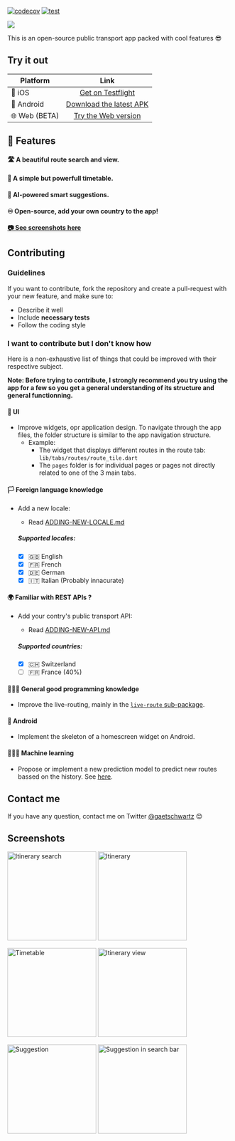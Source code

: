 
[![codecov](https://codecov.io/gh/gaetschwartz/swift_travel/branch/master/graph/badge.svg?token=BS53B3CBIN)](https://codecov.io/gh/gaetschwartz/swift_travel) 
[![test](https://github.com/gaetschwartz/swift_travel/actions/workflows/test.yml/badge.svg)](https://github.com/gaetschwartz/swift_travel/actions/workflows/test.yml)

<img src="/docs/assets/pictures/header-bg-custom-128.0.png"> 

This is an open-source public transport app packed with cool features 😎

## Try it out

|     Platform    |     Link       |
| ------------- |:-------------:|
| 🍎 iOS           | [Get on Testflight](https://testflight.apple.com/join/iWSWTkMj) |
| 🤖 Android       | [Download the latest APK](https://github.com/gaetschwartz/swift_travel/releases/latest)      |
| 🌐 Web (BETA) | [Try the Web version](https://travel.gaetanschwartz.com)      |


## 🌟 Features 

#### 🛣 A beautiful route search and view.

#### 📃 A simple but powerfull timetable.

#### 🤖 AI-powered smart suggestions.

#### ♾ Open-source, add your own country to the app!

#### [ 📷 See screenshots here](#screenshots)


## Contributing 

### Guidelines

If you want to contribute, fork the repository and create a pull-request with your new feature, and make sure to:
 - Describe it well
 - Include **necessary tests**
 - Follow the coding style


### I want to contribute but I don't know how

Here is a non-exhaustive list of things that could be improved with their respective subject.

**Note: Before trying to contribute, I strongly recommend you try using the app for a few so you get a general understanding of its structure and general functionning.**

#### 📱 UI
* Improve widgets, opr application design. To navigate through the app files, the folder structure is similar to the app navigation structure.
  - Example:
    * The widget that displays different routes in the route tab: `lib/tabs/routes/route_tile.dart`
    * The `pages` folder is for individual pages or pages not directly related to one of the 3 main tabs.


#### 🏳 Foreign language knowledge
* Add a new locale:
  * Read [ADDING-NEW-LOCALE.md](/docs/ADDING-NEW-LOCALE.md)

  ##### Supported locales:
  
     - [x] 🇬🇧 English 
     - [x] 🇫🇷 French
     - [x] 🇩🇪 German
     - [x] 🇮🇹 Italian (Probably innacurate) 
 
#### 🌍 Familiar with REST APIs ?
* Add your contry's public transport API:
  * Read [ADDING-NEW-API.md](/docs/ADDING-NEW-API.md)

  ##### Supported countries:

     - [x] 🇨🇭 Switzerland
     - [ ] 🇫🇷 France (40%)

#### 👨🏼‍💻 General good programming knowledge
* Improve the live-routing, mainly in the [`live-route` sub-package](/packages/live_route/lib/live_route.dart).

#### 🤖 Android 
* Implement the skeleton of a homescreen widget on Android.

#### 👨🏼‍🔬 Machine learning
* Propose or implement a new prediction model to predict new routes bassed on the history. See [here](/app/lib/utils/predict/predict.dart).

## Contact me

If you have any question, contact me on Twitter [@gaetschwartz](https://twitter.com/gaetschwartz) 😊


## Screenshots

<img src="/docs/assets/pictures/itinerary_search.png" width="200px" alt="Itinerary search"> <img src="/docs/assets/pictures/itinerary.png" width="200px" alt="Itinerary">

<img src="/docs/assets/pictures/timetable.png" width="200px" alt="Timetable"> <img src="/docs/assets/pictures/timetable_view.png" width="200px" alt="Itinerary view"> 

<img src="/docs/assets/pictures/sugg1.png" width="200px" alt="Suggestion"> <img src="/docs/assets/pictures/sugg_search.png" width="200px" alt="Suggestion in search bar"> 

